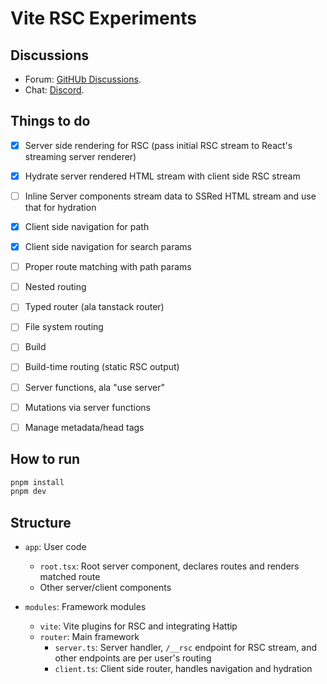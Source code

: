 # Vite RSC Experiments

## Discussions

 - Forum: [GitHUb Discussions](https://github.com/cyco130/vite-rsc/discussions).
 - Chat: [Discord](https://discord.gg/AKqMhV6Mwx).

## Things to do

- [x] Server side rendering for RSC (pass initial RSC stream to React's streaming server renderer)
- [x] Hydrate server rendered HTML stream with client side RSC stream
- [ ] Inline Server components stream data to SSRed HTML stream and use that for hydration
- [x] Client side navigation for path
- [x] Client side navigation for search params
- [ ] Proper route matching with path params
- [ ] Nested routing
- [ ] Typed router (ala tanstack router)
- [ ] File system routing
- [ ] Build
- [ ] Build-time routing (static RSC output)
- [ ] Server functions, ala "use server"
- [ ] Mutations via server functions
- [ ] Manage metadata/head tags


## How to run

```bash
pnpm install
pnpm dev
```

## Structure

- `app`: User code
  - `root.tsx`: Root server component, declares routes and renders matched route
  - Other server/client components 

- `modules`: Framework modules
  - `vite`: Vite plugins for RSC and integrating Hattip
  - `router`: Main framework
    - `server.ts`: Server handler, `/__rsc` endpoint for RSC stream, and other endpoints are per user's routing
    - `client.ts`: Client side router, handles navigation and hydration
